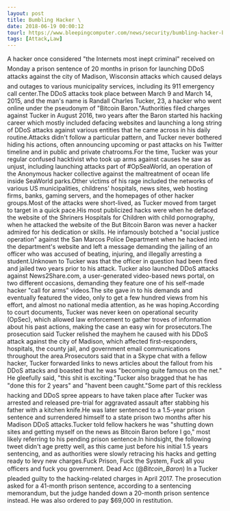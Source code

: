 ```yaml
---
layout: post
title: Bumbling Hacker \
date: 2018-06-19 00:00:12
tourl: https://www.bleepingcomputer.com/news/security/bumbling-hacker-bitcoin-baron-sentenced-to-20-months-in-prison/
tags: [Attack,Law]
---
```

A hacker once considered "the Internets most inept criminal" received on Monday a prison sentence of 20 months in prison for launching DDoS attacks against the city of Madison, Wisconsin attacks which caused delays and outages to various municipality services, including its 911 emergency call center.The DDoS attacks took place between March 9 and March 14, 2015, and the man's name is Randall Charles Tucker, 23, a hacker who went online under the pseudonym of "Bitcoin Baron."Authorities filed charges against Tucker in August 2016, two years after the Baron started his hacking career which mostly included defacing websites and launching a long string of DDoS attacks against various entities that he came across in his daily routine.Attacks didn't follow a particular pattern, and Tucker never bothered hiding his actions, often announcing upcoming or past attacks on his Twitter timeline and in public and private chatrooms.For the time, Tucker was your regular confused hacktivist who took up arms against causes he saw as unjust, including launching attacks part of #OpSeaWorld, an operation of the Anonymous hacker collective against the maltreatment of ocean life inside SeaWorld parks.Other victims of his rage included the networks of various US municipalities, childrens' hospitals, news sites, web hosting firms, banks, gaming servers, and the homepages of other hacker groups.Most of the attacks were short-lived, as Tucker moved from target to target in a quick pace.His most publicized hacks were when he defaced the website of the Shriners Hospitals for Children with child pornography, when he attacked the website of the But Bitcoin Baron was never a hacker admired for his dedication or skills. He infamously botched a "social justice operation" against the San Marcos Police Department when he hacked into the department's website and left a message demanding the jailing of an officer who was accused of beating, injuring, and illegally arresting a student.Unknown to Tucker was that the officer in question had been fired and jailed two years prior to his attack. Tucker also launched DDoS attacks against News2Share.com, a user-generated video-based news portal, on two different occasions, demanding they feature one of his self-made hacker "call for arms" videos.The site gave in to his demands and eventually featured the video, only to get a few hundred views from his effort, and almost no national media attention, as he was hoping.According to court documents, Tucker was never keen on operational security (OpSec), which allowed law enforcement to gather troves of information about his past actions, making the case an easy win for prosecutors.The prosecution said Tucker relished the mayhem he caused with his DDoS attack against the city of Madison, which affected first-responders, hospitals, the county jail, and government email communications throughout the area.Prosecutors said that in a Skype chat with a fellow hacker, Tucker forwarded links to news articles about the fallout from his DDoS attacks and boasted that he was "becoming quite famous on the net." He gleefully said, "this shit is exciting."Tucker also bragged that he has "done this for 2 years" and "havent been caught."Some part of this reckless hacking and DDoS spree appears to have taken place after Tucker was arrested and released pre-trial for aggravated assault after stabbing his father with a kitchen knife.He was later sentenced to a 1.5-year prison sentence and surrendered himself to a state prison two months after his Madison DDoS attacks.Tucker told fellow hackers he was "shutting down sites and getting myself on the news as Bitcoin Baron before I go," most likely referring to his pending prison sentence.In hindsight, the following tweet didn't age pretty well, as this came just before his initial 1.5 years sentencing, and as authorities were slowly retracing his hacks and getting ready to levy new charges.Fuck Prison, Fuck the System, Fuck all you officers and fuck you government. Dead Acc (@_Bitcoin_Baron_) In a Tucker pleaded guilty to the hacking-related charges in April 2017. The prosecution asked for a 41-month prison sentence, according to a sentencing memorandum, but the judge handed down a 20-month prison sentence instead. He was also ordered to pay $69,000 in restitution.